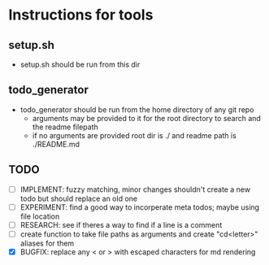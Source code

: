 # Instructions for tools

## setup.sh

- setup.sh should be run from this dir

## todo_generator

- todo_generator should be run from the home directory of any git repo
  - arguments may be provided to it for the root directory to search and the readme filepath
  - if no arguments are provided root dir is ./ and readme path is ./README.md

## TODO

- [ ] IMPLEMENT: fuzzy matching, minor changes shouldn't create a new todo but should replace an old one
- [ ] EXPERIMENT: find a good way to incorperate meta todos; maybe using file location
- [ ] RESEARCH: see if theres a way to find if a line is a comment
- [ ] create function to take file paths as arguments and create "cd\<letter\>" aliases for them
- [X] BUGFIX: replace any < or > with escaped characters for md rendering
